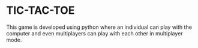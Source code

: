 # TIC-TAC-TOE
This game is developed using python where an individual can play with the computer and even multiplayers can play with each other in multiplayer mode.
